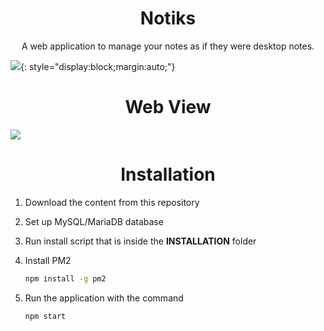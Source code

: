 <h1 align="center">Notiks</h1>

<p align="center">A web application to manage your notes as if they were desktop notes.</p>

![](https://i.imgur.com/6mhVW8n.png){: style="display:block;margin:auto;"}

<h1 align="center">Web View</h1>

![](https://i.imgur.com/nMDHMiZ.png)

<h1 align="center">Installation</h1>

1. Download the content from this repository

2. Set up MySQL/MariaDB database

3. Run install script that is inside the **INSTALLATION** folder

4. Install PM2 

   ```bash
   npm install -g pm2
   ```

5. Run the application with the command

   ```bash
   npm start
   ```

   